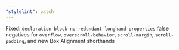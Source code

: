 ```yaml
---
"stylelint": patch
---
```


Fixed: `declaration-block-no-redundant-longhand-properties` false negatives for `overflow`, `overscroll-behavior`, `scroll-margin`, `scroll-padding`, and new Box Alignment shorthands
